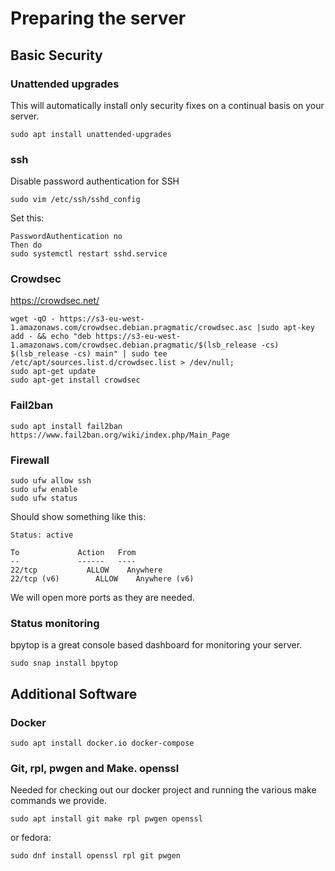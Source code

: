 # Preparing the server

## Basic Security

### Unattended upgrades

This will automatically install only security fixes on a continual basis on your server.

```
sudo apt install unattended-upgrades
```

### ssh

Disable password authentication for SSH

```
sudo vim /etc/ssh/sshd_config
```

Set this:

```
PasswordAuthentication no
Then do
sudo systemctl restart sshd.service
```

### Crowdsec

https://crowdsec.net/ 


```
wget -qO - https://s3-eu-west-1.amazonaws.com/crowdsec.debian.pragmatic/crowdsec.asc |sudo apt-key add - && echo "deb https://s3-eu-west-1.amazonaws.com/crowdsec.debian.pragmatic/$(lsb_release -cs) $(lsb_release -cs) main" | sudo tee /etc/apt/sources.list.d/crowdsec.list > /dev/null;
sudo apt-get update
sudo apt-get install crowdsec
```

### Fail2ban

```
sudo apt install fail2ban
https://www.fail2ban.org/wiki/index.php/Main_Page 
```


### Firewall

```
sudo ufw allow ssh
sudo ufw enable
sudo ufw status
```

Should show something like this:

```
Status: active

To             Action   From
--             ------   ----
22/tcp           ALLOW    Anywhere         
22/tcp (v6)        ALLOW    Anywhere (v6)
```

We will open more ports as they are needed.

### Status monitoring

bpytop is a great console based dashboard for monitoring your server.

```
sudo snap install bpytop
```

## Additional Software

### Docker

```
sudo apt install docker.io docker-compose
```

### Git, rpl, pwgen and Make. openssl

Needed for checking out our docker project and running the various make
commands we provide.

```
sudo apt install git make rpl pwgen openssl
```

or fedora:
```
sudo dnf install openssl rpl git pwgen
```

